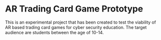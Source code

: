 # AR Trading Card Game Prototype
This is an experimental project that has been created to test the viability of AR based trading card games for cyber security education. The target audience are students between the age of 10-14.
